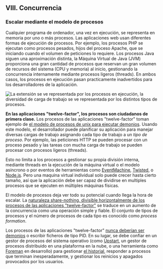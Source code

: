 ## VIII. Concurrencia
### Escalar mediante el modelo de procesos

Cualquier programa de ordenador, una vez en ejecución, se representa en memoria por uno o más procesos. Las aplicaciones web usan diferentes formas de ejecución de procesos. Por ejemplo, los procesos PHP se ejecutan como procesos pesados, hijos del proceso Apache, que se iniciando cuando el volumen de peticiones lo requiere. Los procesos Java siguen una aproximación distinta, la Máquina Virtual de Java (JVM) proporciona una gran cantidad de procesos que reservan un gran volumen de recursos del sistema (CPU y memoria) al inicio, gestionando la concurrencia internamente mediante procesos ligeros (threads). En ambos casos, los procesos en ejecución pasan practicamente inadvertidos para los desarrolladores de la aplicación.

![La extensión se ve representada por los procesos en ejecución, la diversidad de carga de trabajo se ve representada por los distintos tipos de procesos.](/images/process-types.png)

**En las aplicaciones "twelve-factor", los procesos son ciudadanos de primera clase.** Los procesos de las aplicaciones "twelve-factor" toman ejemplo de [el modelo de procesos de unix para ejecutar demonios](http://adam.heroku.com/past/2011/5/9/applying_the_unix_process_model_to_web_apps/). Usando este modelo, el desarrollador puede planificar su aplicación para manejar diversas cargas de trabajo asignando cada tipo de trabajo a un *tipo de proceso*. Por ejemplo, las peticiones HTTP se pueden procesar con un proceso pesado y las tareas con mucha carga de trabajo se pueden procesar con procesos ligeros (threads).

Esto no limita a los procesos a gestionar su propia división interna, mediante threads en la ejecución de la máquina virtual o el modelo asíncrono o por eventos de herramientas como [EventMachine](http://rubyeventmachine.com/), [Twisted](http://twistedmatrix.com/trac/), o [Node.js](http://nodejs.org/). Pero una maquina virtual individual solo puede crecer hasta cierto tamaño, así que la aplicación debe ser capaz de dividirse en multiples procesos que se ejecuten en múltiples máquinas físicas.

El modelo de procesos deja ver todo su potencial cuando llega la hora de escalar. La [naturaleza share-nothing, divisible horizontalmente de los procesos de las aplicaciones "twelve-factor"](./processes) se traduce en un aumento de la concurrencia como una operación simple y fiable. El conjunto de tipos de procesos y el número de procesos de cada tipo es conocido como *process formation*.

Los procesos de las aplicaciones "twelve-factor" [nunca deberían ser demonios](http://dustin.github.com/2010/02/28/running-processes.html) o escribir ficheros de tipo PID. En su lugar, se debe confiar en un gestor de procesos del sistema operativo (como [Upstart](http://upstart.ubuntu.com/), un gestor de procesos distribuido en una plataforma en la nube, o una herramienta como [Foreman](http://blog.daviddollar.org/2011/05/06/introducing-foreman.html) en desarrollo) para gestionar [el historial](./logs), responder a procesos que terminan inesperadamente, y gestionar los reinicios y apagados provocados por los usuarios.
